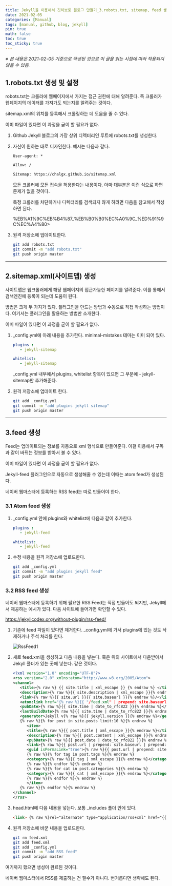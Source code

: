 ```yaml
---
title: Jekyll을 이용해서 깃허브로 블로그 만들기_3.robots.txt, sitemap, feed 생성 및 설정
date: 2021-02-05
categories: [Manual]
tags: [manual, github, blog, jekyll]
pin: true
math: false
toc: true
toc_sticky: true
---
```


_※ 본 내용은 2021-02-05 기준으로 작성된 것으로 이 글을 읽는 시점에 따라 적용되지 않을 수 있음._

## __1.robots.txt 생성 및 설정__

robots.txt는 크롤러에 웹페이지에서 가지는 접근 권한에 대해 알려준다. 즉 크롤러가 웹페이지의 데이터를 가져가도 되는지를 알려주는 것이다.

sitemap.xml의 위치를 등록해서 크롤링하는 데 도움을 줄 수 있다.

이미 파일이 있다면 이 과정을 굳이 할 필요가 없다.

1. Github Jekyll 블로그의 가장 상위 디렉터리인 루트에 robots.txt를 생성한다.

2. 자신이 원하는 대로 디자인한다. 예시는 다음과 같다.

   ```txt
   User-agent: *

   Allow: /

   Sitemap: https://chalgx.github.io/sitemap.xml
   ```

   모든 크롤러에 모든 접속을 허용한다는 내용이다. 아마 대부분은 이런 식으로 하면 문제가 없을 것이다.

   특정 크롤러를 차단하거나 디렉터리를 검색되지 않게 하려면 다음을 참고해서 작성하면 된다.

   %EB%A1%9C%EB%B4%87_%EB%B0%B0%EC%A0%9C_%ED%91%9C%EC%A4%80>

3. 원격 저장소에 업데이트한다.

   ```bash
   git add robots.txt
   git commit -m "add robots.txt"
   git push origin master
   ```

***

## __2.sitemap.xml(사이트맵) 생성__

사이트맵은 웹크롤러에게 해당 웹페이지의 접근가능한 페이지를 알려준다. 이를 통해서 검색엔진에 등록이 되는데 도움이 된다.

방법은 크게 두 가지가 있다. 플러그인을 만드는 방법과 수동으로 직접 작성하는 방법이다. 여기서는 플러그인을 활용하는 방법만 소개한다.

이미 파일이 있다면 이 과정을 굳이 할 필요가 없다.

1. _config.yml에 아래 내용을 추가한다. minimal-mistakes 테마는 이미 되어 있다.

   ```yml
   plugins :
      - jekyll-sitemap

   whitelist:
      - jekyll-sitemap
   ```

   _config.yml 내부에서 plugins, whitelist 항목이 있으면 그 부분에 - jekyll-sitemap만 추가해준다.

2. 원격 저장소에 업데이트 한다.

   ```bash
   git add _config.yml
   git commit -m "add plugins jekyll sitemap"
   git push origin master
   ```

***

## __3.feed 생성__

Feed는 업데이트되는 정보를 자동으로 xml 형식으로 만들어준다. 이걸 이용해서 구독과 같이 바뀌는 정보를 받아서 볼 수 있다.

이미 파일이 있다면 이 과정을 굳이 할 필요가 없다.

Jekyll-feed 플러그인으로 자동으로 생성해줄 수 있는데 이때는 atom feed가 생성된다.

네이버 웹마스터에 등록하는 RSS feed는 따로 만들어야 한다.

### __3.1 Atom feed 생성__

1. _config.yml 안에 plugins와 whitelist에 다음과 같이 추가한다.

   ```yml
   plugins :
      - jekyll-feed

   whitelist:
      - jekyll-feed
   ```

2. 수정 내용을 원격 저장소에 업로드한다.

   ```bash
   git add _config.yml
   git commit -m "add plugins jekyll feed"
   git push origin master
   ```

### __3.2 RSS feed 생성__

네이버 웹마스터에 등록하기 위해 필요한 RSS Feed는 직접 만들어도 되지만, Jekyll에서 제공하는 예시가 있다. 다음 사이트에 들어가면 확인할 수 있다.

<https://jekyllcodex.org/without-plugin/rss-feed/>

1. 기존에 feed 파일이 있다면 제거한다. _config.yml에 가서 plugins에 있는 것도 삭제하거나 주석 처리를 한다.

   ![RssFeed1](/images/GithubJekyll3/RssFeed1.PNG)

2. 새로 feed.xml을 생성하고 다음 내용을 넣는다. 혹은 위의 사이트에서 다운받아서 Jekyll 폴더가 있는 곳에 넣는다. 같은 것이다.

   ```xml
   <?xml version="1.0" encoding="UTF-8"?>
   <rss version="2.0" xmlns:atom="http://www.w3.org/2005/Atom">
   <channel>
      <title>{% raw %} {{ site.title | xml_escape }} {% endraw %} </title>
      <description>{% raw %}{{ site.description | xml_escape }}{% endraw %}</description>
      <link>{% raw %}{{ site.url }}{{ site.baseurl }}{% endraw %}/</link>
      <atom:link href="{% raw %}{{ "/feed.xml" | prepend: site.baseurl | prepend: site.url }}{% endraw %}" rel="self" type="application/rss+xml"/>
      <pubDate>{% raw %}{{ site.time | date_to_rfc822 }}{% endraw %}</pubDate>
      <lastBuildDate>{% raw %}{{ site.time | date_to_rfc822 }}{% endraw %}</lastBuildDate>
      <generator>Jekyll v{% raw %}{{ jekyll.version }}{% endraw %}</generator>
      {% raw %}{% for post in site.posts limit:10 %}{% endraw %}
         <item>
         <title>{% raw %}{{ post.title | xml_escape }}{% endraw %}</title>
         <description>{% raw %}{{ post.content | xml_escape }}{% endraw %}</description>
         <pubDate>{% raw %}{{ post.date | date_to_rfc822 }}{% endraw %}</pubDate>
         <link>{% raw %}{{ post.url | prepend: site.baseurl | prepend: site.url }}{% endraw %}</link>
         <guid isPermaLink="true">{% raw %}{{ post.url | prepend: site.baseurl | prepend: site.url }}{% endraw %}</guid>
         {% raw %}{% for tag in post.tags %}{% endraw %}
         <category>{% raw %}{{ tag | xml_escape }}{% endraw %}</category>
         {% raw %}{% endfor %}{% endraw %}
         {% raw %}{% for cat in post.categories %}{% endraw %}
         <category>{% raw %}{{ cat | xml_escape }}{% endraw %}</category>
         {% raw %}{% endfor %}{% endraw %}
         </item>
      {% raw %}{% endfor %}{% endraw %}
   </channel>
   </rss>
   ```

3. head.html에 다음 내용을 넣는다. 보통 _includes 폴더 안에 있다.

   ```html
   <link> {% raw %}rel="alternate" type="application/rss+xml" href="{{ site.url }}/feed.xml"{% endraw %}<\link>
   ```

4. 원격 저장소에 바꾼 내용을 업로드한다.

   ```bash
   git rm feed.xml
   git add feed.xml
   git add _config.yml
   git commit -m "add RSS feed"
   git push origin master
   ```

여기까지 했으면 생성이 완료된 것이다.

네이버 웹마스터에서 RSS를 제출하는 건 필수가 아니다. 번거롭다면 생략해도 된다.
